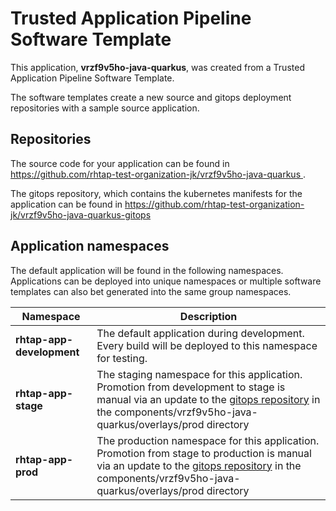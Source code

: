# Trusted Application Pipeline Software Template

This application, **vrzf9v5ho-java-quarkus**, was created from a Trusted Application Pipeline Software Template.

The software templates create a new source and gitops deployment repositories with a sample source application. 

## Repositories

The source code for your application can be found in [https://github.com/rhtap-test-organization-jk/vrzf9v5ho-java-quarkus ](https://github.com/rhtap-test-organization-jk/vrzf9v5ho-java-quarkus ).
 
The gitops repository, which contains the kubernetes manifests for the application can be found in 
[https://github.com/rhtap-test-organization-jk/vrzf9v5ho-java-quarkus-gitops ](https://github.com/rhtap-test-organization-jk/vrzf9v5ho-java-quarkus-gitops ) 

## Application namespaces 

The default application will be found in the following namespaces. Applications can be deployed into unique namespaces or multiple software templates can also bet generated into the same group namespaces.  

|  Namespace   |  Description   |  
| -------- | -------- |   
| **rhtap-app-development** | The default application during development. Every build will be deployed to this namespace for testing. | 
| **rhtap-app-stage** | The staging namespace for this application. Promotion from development to stage is manual via an update to the [gitops repository](https://github.com/rhtap-test-organization-jk/vrzf9v5ho-java-quarkus-gitops ) in the components/vrzf9v5ho-java-quarkus/overlays/prod directory |  
| **rhtap-app-prod** | The production namespace for this application. Promotion from stage to production is manual via an update to the [gitops repository](https://github.com/rhtap-test-organization-jk/vrzf9v5ho-java-quarkus-gitops ) in the components/vrzf9v5ho-java-quarkus/overlays/prod directory | 